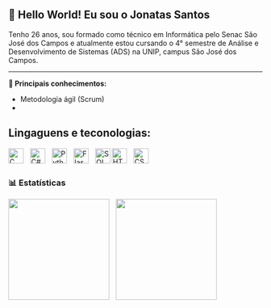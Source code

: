 ## 🤖 Hello World! Eu sou o Jonatas Santos

Tenho 26 anos, sou formado como técnico em Informática pelo Senac São José dos Campos e atualmente estou cursando o 4° semestre de Análise e Desenvolvimento de Sistemas (ADS) na UNIP, campus São José dos Campos.

---

**🧠 Principais conhecimentos:**

- Metodologia ágil (Scrum)
- 

## Lingaguens e teconologias:


<img 
    align="left"
    alt="C"
    title="C"
    width="30px"
    style="padding-right: 10px"
    src="https://cdn.jsdelivr.net/gh/devicons/devicon@latest/icons/c/c-original.svg"/>
          

<img 
    align="left"
    alt="C#"
    title="C#"
    width="30px"
    style="padding-right: 10px"
    src="https://cdn.jsdelivr.net/gh/devicons/devicon@latest/icons/csharp/csharp-plain.svg" />

<img 
    align="left"
    alt="Python"
    title="Python"
    width="30px"
    style="padding-right: 10px"
    src="https://cdn.jsdelivr.net/gh/devicons/devicon@latest/icons/python/python-plain.svg" /> 


<img 
    align="left"
    alt="Flask"
    title="Flask"
    width="30px"
    style="padding-right: 10px"
    src="https://cdn.jsdelivr.net/gh/devicons/devicon@latest/icons/flask/flask-original.svg" />


<img 
    align="left"
    alt="SQL Server"
    title="SQL Server"
    width="30px"
    src="https://cdn.jsdelivr.net/gh/devicons/devicon@latest/icons/microsoftsqlserver/microsoftsqlserver-original.svg" />
                    

<img 
    align="left"
    alt="HTML"
    title="HTML"
    width="30px"
    style="padding-right: 10px"
    src="https://cdn.jsdelivr.net/gh/devicons/devicon@latest/icons/html5/html5-plain.svg" />


 <img 
    align="left"
    alt="CSS"
    title="CSS"
    width="30px"
    style="padding-right: 10px"
    src="https://cdn.jsdelivr.net/gh/devicons/devicon@latest/icons/css3/css3-plain.svg" />
          
<br/>
<br/>
          
### 📊 Estatísticas     

 <img 
    align="left"
    height="200px"
    style="padding-right: 10px"
    src="https://github-readme-stats.vercel.app/api?username=JonatasSantos42&show_icons=true&theme=tokyonight&include_all_commits=true&locale=pt-br" />

<img 
    align="left"
    height="200px"
    style="padding-right: 10px"
    src="https://github-readme-stats.vercel.app/api/top-langs/?username=JonatasSantos42&layout=pie&theme=tokyonight&custom_title=Tecnologias&langs_count=7" />

